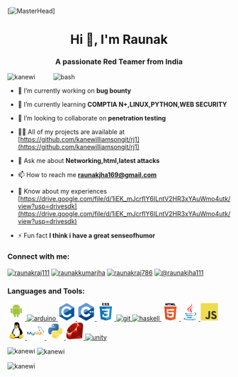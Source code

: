 [![MasterHead](https://t3.ftcdn.net/jpg/05/00/34/74/360_F_500347402_WrLQxVyFgOWHBaxkxMGhC3Iz9uv79QZq.jpg)]
<h1 align="center">Hi 👋, I'm Raunak</h1>
<h3 align="center">A passionate Red Teamer from India</h3>
<image align="right" alt="bash" width="400" src="https://cdn.dribbble.com/users/1162077/screenshots/3848914/programmer.gif">

<p align="left"> <img src="https://komarev.com/ghpvc/?username=kanewi&label=Profile%20views&color=0e75b6&style=flat" alt="kanewi" /> </p>

- 🔭 I’m currently working on **bug bounty**

- 🌱 I’m currently learning **COMPTIA N+,LINUX,PYTHON,WEB SECURITY**

- 👯 I’m looking to collaborate on **penetration testing**

- 👨‍💻 All of my projects are available at [https://github.com/kanewilliamsongit/rj1](https://github.com/kanewilliamsongit/rj1)

- 💬 Ask me about **Networking,html,latest attacks**

- 📫 How to reach me **raunakjha169@gmail.com**

- 📄 Know about my experiences [https://drive.google.com/file/d/1iEK_mJcrfIY6ILntV2HR3xYAuWmo4utk/view?usp=drivesdk](https://drive.google.com/file/d/1iEK_mJcrfIY6ILntV2HR3xYAuWmo4utk/view?usp=drivesdk)

- ⚡ Fun fact **I think i have a great senseofhumor**

<h3 align="left">Connect with me:</h3>
<p align="left">
<a href="https://twitter.com/raunakraj111" target="blank"><img align="center" src="https://raw.githubusercontent.com/rahuldkjain/github-profile-readme-generator/master/src/images/icons/Social/twitter.svg" alt="raunakraj111" height="30" width="40" /></a>
<a href="https://linkedin.com/in/raunakkumarjha" target="blank"><img align="center" src="https://raw.githubusercontent.com/rahuldkjain/github-profile-readme-generator/master/src/images/icons/Social/linked-in-alt.svg" alt="raunakkumarjha" height="30" width="40" /></a>
<a href="https://instagram.com/raunakraj786" target="blank"><img align="center" src="https://raw.githubusercontent.com/rahuldkjain/github-profile-readme-generator/master/src/images/icons/Social/instagram.svg" alt="raunakraj786" height="30" width="40" /></a>
<a href="https://medium.com/@raunakjha111" target="blank"><img align="center" src="https://raw.githubusercontent.com/rahuldkjain/github-profile-readme-generator/master/src/images/icons/Social/medium.svg" alt="@raunakjha111" height="30" width="40" /></a>
</p>

<h3 align="left">Languages and Tools:</h3>
<p align="left"> <a href="https://developer.android.com" target="_blank" rel="noreferrer"> <img src="https://raw.githubusercontent.com/devicons/devicon/master/icons/android/android-original-wordmark.svg" alt="android" width="40" height="40"/> </a> <a href="https://www.arduino.cc/" target="_blank" rel="noreferrer"> <img src="https://cdn.worldvectorlogo.com/logos/arduino-1.svg" alt="arduino" width="40" height="40"/> </a> <a href="https://www.cprogramming.com/" target="_blank" rel="noreferrer"> <img src="https://raw.githubusercontent.com/devicons/devicon/master/icons/c/c-original.svg" alt="c" width="40" height="40"/> </a> <a href="https://www.w3schools.com/cpp/" target="_blank" rel="noreferrer"> <img src="https://raw.githubusercontent.com/devicons/devicon/master/icons/cplusplus/cplusplus-original.svg" alt="cplusplus" width="40" height="40"/> </a> <a href="https://www.w3schools.com/css/" target="_blank" rel="noreferrer"> <img src="https://raw.githubusercontent.com/devicons/devicon/master/icons/css3/css3-original-wordmark.svg" alt="css3" width="40" height="40"/> </a> <a href="https://git-scm.com/" target="_blank" rel="noreferrer"> <img src="https://www.vectorlogo.zone/logos/git-scm/git-scm-icon.svg" alt="git" width="40" height="40"/> </a> <a href="https://www.haskell.org/" target="_blank" rel="noreferrer"> <img src="https://upload.wikimedia.org/wikipedia/commons/1/1c/Haskell-Logo.svg" alt="haskell" width="40" height="40"/> </a> <a href="https://www.w3.org/html/" target="_blank" rel="noreferrer"> <img src="https://raw.githubusercontent.com/devicons/devicon/master/icons/html5/html5-original-wordmark.svg" alt="html5" width="40" height="40"/> </a> <a href="https://www.java.com" target="_blank" rel="noreferrer"> <img src="https://raw.githubusercontent.com/devicons/devicon/master/icons/java/java-original.svg" alt="java" width="40" height="40"/> </a> <a href="https://developer.mozilla.org/en-US/docs/Web/JavaScript" target="_blank" rel="noreferrer"> <img src="https://raw.githubusercontent.com/devicons/devicon/master/icons/javascript/javascript-original.svg" alt="javascript" width="40" height="40"/> </a> <a href="https://www.linux.org/" target="_blank" rel="noreferrer"> <img src="https://raw.githubusercontent.com/devicons/devicon/master/icons/linux/linux-original.svg" alt="linux" width="40" height="40"/> </a> <a href="https://www.mysql.com/" target="_blank" rel="noreferrer"> <img src="https://raw.githubusercontent.com/devicons/devicon/master/icons/mysql/mysql-original-wordmark.svg" alt="mysql" width="40" height="40"/> </a> <a href="https://www.python.org" target="_blank" rel="noreferrer"> <img src="https://raw.githubusercontent.com/devicons/devicon/master/icons/python/python-original.svg" alt="python" width="40" height="40"/> </a> <a href="https://www.ruby-lang.org/en/" target="_blank" rel="noreferrer"> <img src="https://raw.githubusercontent.com/devicons/devicon/master/icons/ruby/ruby-original.svg" alt="ruby" width="40" height="40"/> </a> <a href="https://unity.com/" target="_blank" rel="noreferrer"> <img src="https://www.vectorlogo.zone/logos/unity3d/unity3d-icon.svg" alt="unity" width="40" height="40"/> </a> </p>

<p><img align="left" src="https://github-readme-stats.vercel.app/api/top-langs?username=kanewi&show_icons=true&locale=en&layout=compact" alt="kanewi" /></p>

<p>&nbsp;<img align="center" src="https://github-readme-stats.vercel.app/api?username=kanewi&show_icons=true&locale=en" alt="kanewi" /></p>

<p><img align="center" src="https://github-readme-streak-stats.herokuapp.com/?user=kanewi&" alt="kanewi" /></p>
